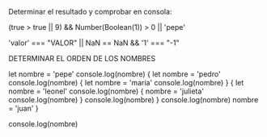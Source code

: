 

Determinar el resultado y comprobar en consola:


(true > true || 9) && Number(Boolean(1)) > 0 || 'pepe'

'valor' === "VALOR" || NaN == NaN && '1' === "-1"


DETERMINAR EL ORDEN DE LOS NOMBRES

let nombre = 'pepe'
console.log(nombre)
{
    let nombre = 'pedro'
    console.log(nombre)
    {
        let nombre = 'maria'
        console.log(nombre)
    }
    {
        let nombre = 'leonel'
        console.log(nombre)
        {
            nombre = 'julieta'
            console.log(nombre)
        }
        console.log(nombre)
    }
    console.log(nombre)
    nombre = 'juan'
}

console.log(nombre)